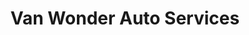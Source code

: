 ---
title: "Van Wonder Auto Services"
url: /district-of-north-vancouver/van-wonder-auto-services/
shop: Autowerkstatt
---